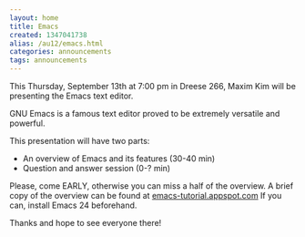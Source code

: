 ```yaml
---
layout: home
title: Emacs
created: 1347041738
alias: /au12/emacs.html
categories: announcements
tags: announcements
---
```

This Thursday, September 13th at 7:00 pm in Dreese 266, Maxim Kim will be presenting the Emacs text editor.

GNU Emacs is a famous text editor proved to be extremely versatile and powerful.

This presentation will have two parts:  
- An overview of Emacs and its features (30-40 min)  
- Question and answer session (0-? min)

Please, come EARLY, otherwise you can miss a half of the overview. A brief copy of the overview can be found at [emacs-tutorial.appspot.com](http://emacs-tutorial.appspot.com "emacs-tutorial.appspot.com") If you can, install Emacs 24 beforehand.

Thanks and hope to see everyone there!
